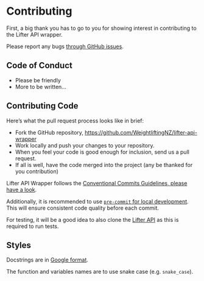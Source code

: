 # Contributing

First, a big thank you has to go to you for showing interest in contributing to the Lifter API wrapper.

Please report any bugs [through GitHub issues](https://github.com/WeightliftingNZ/lifter-api-wrapper/issues).

## Code of Conduct

- Please be friendly
- More to be written...

## Contributing Code

Here’s what the pull request process looks like in brief:

- Fork the GitHub repository, <https://github.com/WeightliftingNZ/lifter-api-wrapper>
- Work locally and push your changes to your repository.
- When you feel your code is good enough for inclusion, send us a pull request.
- If all is well, have the code merged into the project (any be thanked for you contribution)

Lifter API Wrapper follows the [Conventional Commits Guidelines, please have a look](https://www.conventionalcommits.org/en/v1.0.0/#summary).

Additionally, it is recommended to use [`pre-commit` for local development](https://pre-commit.com/). This will ensure consistent code quality before each commit.

For testing, it will be a good idea to also clone the [Lifter API](https://github.com/WeightliftingNZ/lifter-api) as this is required to run tests.

## Styles

Docstrings are in [Google format](https://sphinxcontrib-napoleon.readthedocs.io/en/latest/example_google.html).

The function and variables names are to use snake case (e.g. `snake_case`).

